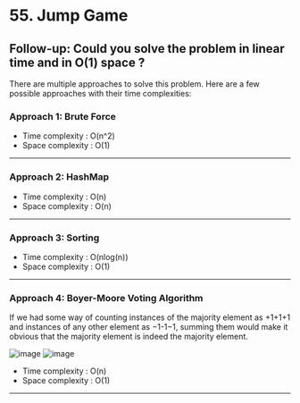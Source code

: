 # 55. Jump Game
## Follow-up: Could you solve the problem in linear time and in O(1) space ?

There are multiple approaches to solve this problem. Here are a few possible approaches with their time complexities:

### Approach 1: Brute Force
- Time complexity : O(n^2)
- Space complexity : O(1)
___

### Approach 2: HashMap
- Time complexity : O(n)
- Space complexity : O(n)
___

### Approach 3: Sorting
- Time complexity : O(nlog(n))
- Space complexity : O(1)
___


### Approach 4: Boyer-Moore Voting Algorithm
If we had some way of counting instances of the majority element as +1+1+1 and instances of any other element as −1-1−1, summing them would make it obvious that the majority element is indeed the majority element.

![image](https://github.com/Nikhilpra17/Leetcode-/assets/97670140/110397d3-3400-419e-82da-d548761ea252)
![image](https://media.geeksforgeeks.org/wp-content/uploads/20221013002348/MooresVotingAlgorithm.gif)

- Time complexity : O(n)
- Space complexity : O(1)
___
